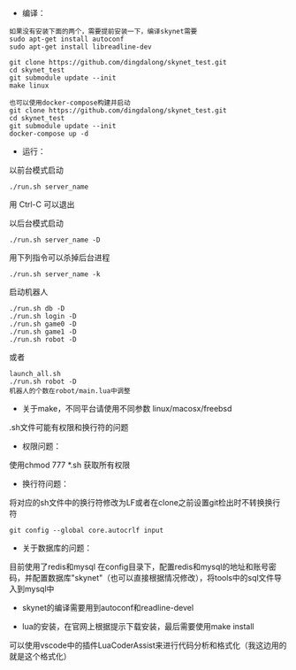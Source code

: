 * 编译：

```
如果没有安装下面的两个，需要提前安装一下，编译skynet需要
sudo apt-get install autoconf
sudo apt-get install libreadline-dev

git clone https://github.com/dingdalong/skynet_test.git
cd skynet_test
git submodule update --init
make linux
```


```
也可以使用docker-compose构建并启动
git clone https://github.com/dingdalong/skynet_test.git
cd skynet_test
git submodule update --init
docker-compose up -d
```

* 运行：

以前台模式启动
```
./run.sh server_name
```
用 Ctrl-C 可以退出

以后台模式启动
```
./run.sh server_name -D
```

用下列指令可以杀掉后台进程
```
./run.sh server_name -k
```

启动机器人
```
./run.sh db -D
./run.sh login -D
./run.sh game0 -D
./run.sh game1 -D
./run.sh robot -D
```
或者
```
launch_all.sh
./run.sh robot -D
机器人的个数在robot/main.lua中调整
```



* 关于make，不同平台请使用不同参数 linux/macosx/freebsd

.sh文件可能有权限和换行符的问题
* 权限问题：

使用chmod 777 *.sh 获取所有权限

* 换行符问题：

将对应的sh文件中的换行符修改为LF或者在clone之前设置git检出时不转换换行符

```
git config --global core.autocrlf input
```

* 关于数据库的问题：

目前使用了redis和mysql
在config目录下，配置redis和mysql的地址和账号密码，并配置数据库"skynet"（也可以直接根据情况修改），将tools中的sql文件导入到mysql中

* skynet的编译需要用到autoconf和readline-devel

* lua的安装，在官网上根据提示下载安装，最后需要使用make install

可以使用vscode中的插件LuaCoderAssist来进行代码分析和格式化（我这边用的就是这个格式化）
